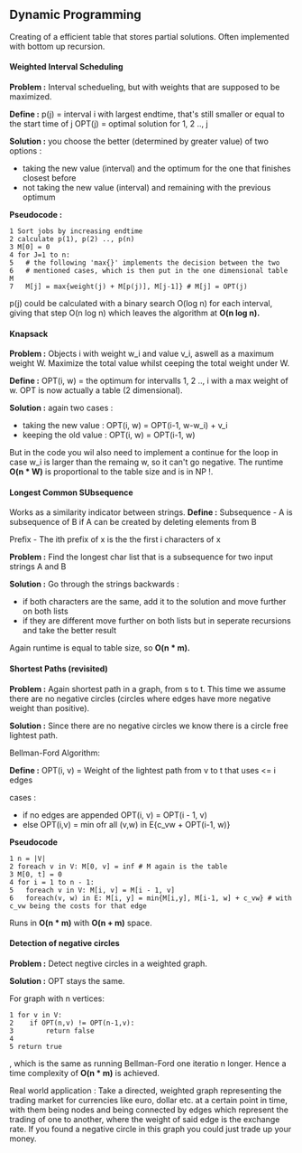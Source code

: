 ## Dynamic Programming

Creating of a efficient table that stores partial solutions.
Often implemented with bottom up recursion.

#### Weighted Interval Scheduling

**Problem :**
Interval schedueling, but with weights that are supposed to be maximized.

**Define :**
p(j) = interval i with largest endtime, that's still smaller or equal to 
the start time of j
OPT(j) = optimal solution for 1, 2 .., j

**Solution :** 
you choose the better (determined by greater value) of two options :
- taking the new value (interval) and the optimum for the one that finishes closest before
- not taking the new value (interval) and remaining with the previous optimum

**Pseudocode :**
```
1 Sort jobs by increasing endtime
2 calculate p(1), p(2) .., p(n)
3 M[0] = 0
4 for J=1 to n:
5   # the following 'max{}' implements the decision between the two 
6   # mentioned cases, which is then put in the one dimensional table M
7   M[j] = max{weight(j) + M[p(j)], M[j-1]} # M[j] = OPT(j)
```

p(j) could be calculated with a binary search O(log n) for each interval, giving that step O(n log n) which leaves the algorithm at **O(n log n).**

#### Knapsack

**Problem :**
Objects i with weight w_i and value v_i, aswell as a maximum weight W.
Maximize the total value whilst ceeping the total weight under W.

**Define :**
OPT(i, w) = the optimum for intervalls 1, 2 .., i with a max weight of w.
OPT is now actually a table (2 dimensional).

**Solution :**
again two cases :
- taking the new value : OPT(i, w) = OPT(i-1, w-w_i) + v_i 
- keeping the old value : OPT(i, w) = OPT(i-1, w)

But in the code you wil also need to implement a continue for the loop
in case w_i is larger than the remaing w, so it can't go negative.
The runtime **O(n * W)** is proportional to the table size and is in NP !.

#### Longest Common SUbsequence

Works as a similarity indicator between strings.
**Define :**
Subsequence - A is subsequence of B if A can be created by deleting elements from B

Prefix - The ith prefix of x is the the first i characters of x

**Problem :**
Find the longest char list that is a subsequence for two input strings 
A and B

**Solution :**
Go through the strings backwards :
- if both characters are the same, add it to the solution and move further on both lists
- if they are different move further on both lists but in seperate recursions and  take the better result

Again runtime is equal to table size, so **O(n * m).**


#### Shortest Paths (revisited)

**Problem :**
Again shortest path in a graph, from s to t.
This time we assume there are no negative circles (circles where edges have more negative weight than positive).

**Solution :**
Since there are no negative circles we know there is a circle free lightest path.

Bellman-Ford Algorithm:

**Define :**
OPT(i, v) = Weight of the lightest path from v to t that uses <= i edges 

cases :
- if no edges are appended OPT(i, v) = OPT(i - 1, v)
- else OPT(i,v) = min ofr all (v,w) in E{c_vw + OPT(i-1, w)}

**Pseudocode**
```
1 n = |V|
2 foreach v in V: M[0, v] = inf # M again is the table
3 M[0, t] = 0
4 for i = 1 to n - 1:
5   foreach v in V: M[i, v] = M[i - 1, v]
6   foreach(v, w) in E: M[i, y] = min{M[i,y], M[i-1, w] + c_vw} # with c_vw being the costs for that edge
```

Runs in **O(n * m)** with **O(n + m)** space.

#### Detection of negative circles

**Problem :**
Detect negtive circles in a weighted graph.

**Solution :**
OPT stays the same.

For graph with n vertices:
```
1 for v in V:
2    if OPT(n,v) != OPT(n-1,v):
3        return false
4
5 return true
```

, which is the same as running Bellman-Ford one iteratio n longer.
Hence a time complexity of **O(n * m)** is achieved.

Real world application :
Take a directed, weighted graph representing the trading market for currencies like euro, dollar etc. at a certain point in time, with them being nodes and being connected by edges which represent the trading of one to another, where the weight of said edge is the exchange rate.
If you found a negative circle in this graph you could just trade up your money. 